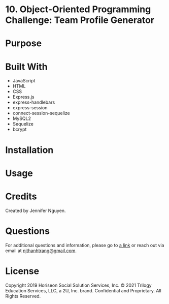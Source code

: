 # 10. Object-Oriented Programming Challenge: Team Profile Generator

# Purpose


# Built With
* JavaScript
* HTML
* CSS
* Express.js
* express-handlebars
* express-session
* connect-session-sequelize
* MySQL2
* Sequelize
* bcrypt

# Installation

# Usage

# Credits
Created by Jennifer Nguyen.

# Questions
For additional questions and information, please go to [a link](github.com/njthanhtrang/)
or reach out via email at njthanhtrang@gmail.com.

# License
Copyright 2019 Horiseon Social Solution Services, Inc.
© 2021 Trilogy Education Services, LLC, a 2U, Inc. brand. Confidential and Proprietary. All Rights Reserved.

